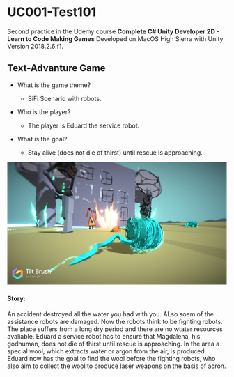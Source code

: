 # UC001-Test101

Second practice in the Udemy course __Complete C# Unity Developer 2D - Learn to Code Making Games__
Developed on MacOS High Sierra with Unity Version 2018.2.6.f1.

## Text-Advanture Game

+ What is the game theme? 
    - SiFi Scenario with robots.

+ Who is the player? 
    - The player is Eduard the service robot.

+ What is the goal? 
    - Stay alive (does not die of thirst) until rescue is approaching.

![Game](./Screenshots/pic.png)

#### Story: 
An accident destroyed all the water you had with you. ALso soem of the assistance robots are damaged. Now the robots think to be fighting robots. The place suffers from a long dry period and there are no wtater resources avaliable. Eduard a service robot has to ensure that Magdalena, his godhuman, does not die of thirst until rescue is approaching. In the area a special wool, which extracts water or argon from the air, is produced. Eduard now has the goal to find the wool before the fighting robots, who also aim to collect the wool to produce laser weapons on the basis of acron.
 

